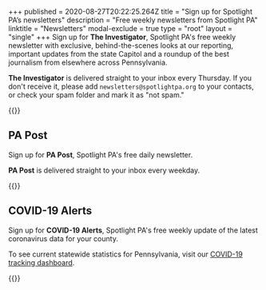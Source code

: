 +++
published = 2020-08-27T20:22:25.264Z
title = "Sign up for Spotlight PA’s newsletters"
description = "Free weekly newsletters from Spotlight PA"
linktitle = "Newsletters"
modal-exclude = true
type = "root"
layout = "single"
+++
Sign up for **The Investigator**, Spotlight PA's free weekly newsletter with exclusive, behind-the-scenes looks at our reporting, important updates from the state Capitol and a roundup of the best journalism from elsewhere across Pennsylvania.

**The Investigator** is delivered straight to your inbox every Thursday. If you don't receive it, please add `newsletters@spotlightpa.org` to your contacts, or check your spam folder and mark it as "not spam."

{{<newsletter-form>}}

## PA Post

Sign up for **PA Post**, Spotlight PA's free daily newsletter.

**PA Post** is delivered straight to your inbox every weekday.

{{<newsletter-papost>}}


## COVID-19 Alerts

Sign up for **COVID-19 Alerts**, Spotlight PA's free weekly update of the latest coronavirus data for your county.

To see current statewide statistics for Pennsylvania, visit our [COVID-19 tracking dashboard](/news/2020/03/pa-coronavirus-updates-cases-map-live-tracker/).

{{<newsletter-covid-alerts-form>}}
